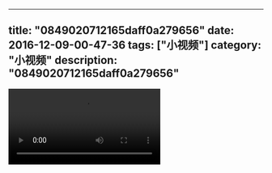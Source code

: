 
---
title: "0849020712165daff0a279656"
date: 2016-12-09-00-47-36
tags: ["小视频"]
category: "小视频"
description: "0849020712165daff0a279656"
---
<video src="http://ohtsqip0g.bkt.clouddn.com/0849020712165daff0a279656.mp4" controls="controls"></video>
